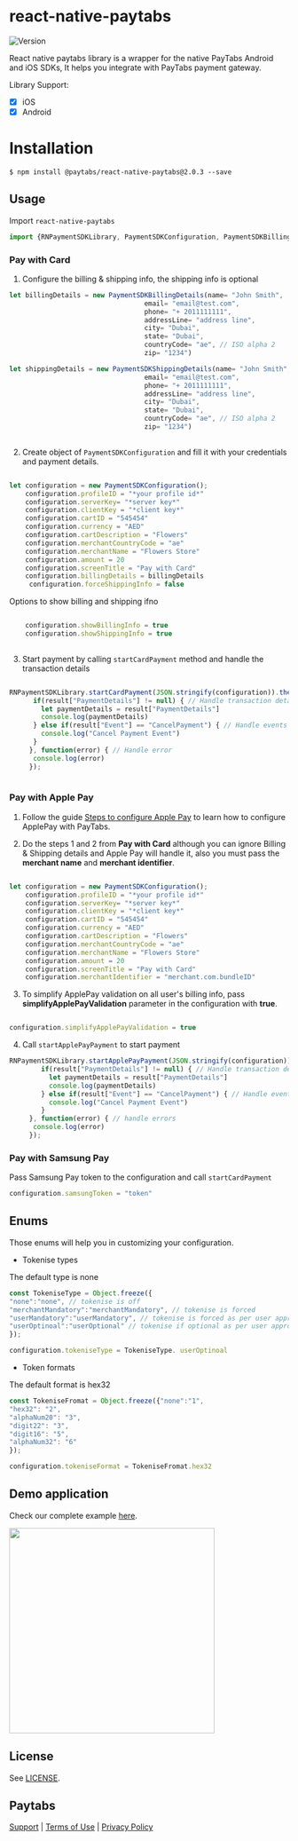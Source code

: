 
# react-native-paytabs
![Version](https://img.shields.io/badge/React%20Native%20Paytabs-v2.0.3-green)

React native paytabs library is a wrapper for the native PayTabs Android and iOS SDKs, It helps you integrate with PayTabs payment gateway.

Library Support:

* [x] iOS
* [x] Android

# Installation

`$ npm install @paytabs/react-native-paytabs@2.0.3 --save`

## Usage

Import `react-native-paytabs`

```javascript
import {RNPaymentSDKLibrary, PaymentSDKConfiguration, PaymentSDKBillingDetails, PaymentSDKTheme} from '@paytabs/react-native-paytabs';
```

### Pay with Card

1. Configure the billing & shipping info, the shipping info is optional

```javascript
let billingDetails = new PaymentSDKBillingDetails(name= "John Smith",
                                  email= "email@test.com",
                                  phone= "+ 2011111111",
                                  addressLine= "address line",
                                  city= "Dubai",
                                  state= "Dubai",
                                  countryCode= "ae", // ISO alpha 2
                                  zip= "1234")

let shippingDetails = new PaymentSDKShippingDetails(name= "John Smith",
                                  email= "email@test.com",
                                  phone= "+ 2011111111",
                                  addressLine= "address line",
                                  city= "Dubai",
                                  state= "Dubai",
                                  countryCode= "ae", // ISO alpha 2
                                  zip= "1234")
                                              
```

2. Create object of `PaymentSDKConfiguration` and fill it with your credentials and payment details.

```javascript

let configuration = new PaymentSDKConfiguration();
    configuration.profileID = "*your profile id*"
    configuration.serverKey= "*server key*"
    configuration.clientKey = "*client key*"
    configuration.cartID = "545454"
    configuration.currency = "AED"
    configuration.cartDescription = "Flowers"
    configuration.merchantCountryCode = "ae"
    configuration.merchantName = "Flowers Store"
    configuration.amount = 20
    configuration.screenTitle = "Pay with Card"
    configuration.billingDetails = billingDetails
	 configuration.forceShippingInfo = false
```

Options to show billing and shipping ifno

```javascript

	configuration.showBillingInfo = true
	configuration.showShippingInfo = true
	
```

3. Start payment by calling `startCardPayment` method and handle the transaction details 

```javascript

RNPaymentSDKLibrary.startCardPayment(JSON.stringify(configuration)).then( result => {
      if(result["PaymentDetails"] != null) { // Handle transaction details
        let paymentDetails = result["PaymentDetails"]
        console.log(paymentDetails)
      } else if(result["Event"] == "CancelPayment") { // Handle events
        console.log("Cancel Payment Event")
      } 
     }, function(error) { // Handle error
      console.log(error)
     });
     
```

### Pay with Apple Pay

1. Follow the guide [Steps to configure Apple Pay][applepayguide] to learn how to configure ApplePay with PayTabs.

2. Do the steps 1 and 2 from **Pay with Card** although you can ignore Billing & Shipping details and Apple Pay will handle it, also you must pass the **merchant name** and **merchant identifier**.

```javascript

let configuration = new PaymentSDKConfiguration();
    configuration.profileID = "*your profile id*"
    configuration.serverKey= "*server key*"
    configuration.clientKey = "*client key*"
    configuration.cartID = "545454"
    configuration.currency = "AED"
    configuration.cartDescription = "Flowers"
    configuration.merchantCountryCode = "ae"
    configuration.merchantName = "Flowers Store"
    configuration.amount = 20
    configuration.screenTitle = "Pay with Card"
    configuration.merchantIdentifier = "merchant.com.bundleID"

```

3. To simplify ApplePay validation on all user's billing info, pass **simplifyApplePayValidation** parameter in the configuration with **true**.

```javascript

configuration.simplifyApplePayValidation = true

```

4. Call `startApplePayPayment` to start payment

```javascript
RNPaymentSDKLibrary.startApplePayPayment(JSON.stringify(configuration)).then( result => {
        if(result["PaymentDetails"] != null) { // Handle transaction details
          let paymentDetails = result["PaymentDetails"]
          console.log(paymentDetails)
        } else if(result["Event"] == "CancelPayment") { // Handle events
          console.log("Cancel Payment Event")
        } 
     }, function(error) { // handle errors
      console.log(error)
     });
```

### Pay with Samsung Pay

Pass Samsung Pay token to the configuration and call `startCardPayment`

```javascript
configuration.samsungToken = "token"
```

## Enums

Those enums will help you in customizing your configuration.

* Tokenise types

 The default type is none

```javascript
const TokeniseType = Object.freeze({
"none":"none", // tokenise is off
"merchantMandatory":"merchantMandatory", // tokenise is forced
"userMandatory":"userMandatory", // tokenise is forced as per user approval
"userOptinoal":"userOptional" // tokenise if optional as per user approval
});
```

```javascript
configuration.tokeniseType = TokeniseType. userOptinoal
```

* Token formats

The default format is hex32

```javascript
const TokeniseFromat = Object.freeze({"none":"1", 
"hex32": "2", 
"alphaNum20": "3", 
"digit22": "3", 
"digit16": "5", 
"alphaNum32": "6"
});
```

```javascript
configuration.tokeniseFormat = TokeniseFromat.hex32
```
## Demo application

Check our complete example [here][example].

<img src="https://user-images.githubusercontent.com/13621658/109432386-905e5280-7a13-11eb-847c-63f2c554e2d1.png" width="370">

## License

See [LICENSE][license].

## Paytabs

[Support][1] | [Terms of Use][2] | [Privacy Policy][3]

 [1]: https://www.paytabs.com/en/support/
 [2]: https://www.paytabs.com/en/terms-of-use/
 [3]: https://www.paytabs.com/en/privacy-policy/
 [license]: https://github.com/paytabscom/react-native-paytabs-library/blob/PT2/LICENSE
 [applepayguide]: https://github.com/paytabscom/react-native-paytabs-library/blob/PT2/ApplePayConfiguration.md
 [example]: https://github.com/paytabscom/react-native-paytabs-library/tree/PT2/example

